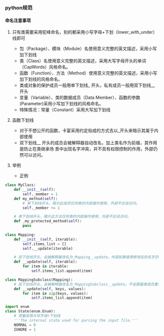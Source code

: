 ### python规范
#### 命名注意事项
1. 只有类需要采用驼峰命名，别的都采用小写字母+下划（lower_with_under）线即可
    - 包（Package）、模块（Module）名使用意义完整的英文描述，采用小写加下划线
    - 类（Class）名使用意义完整的英文描述，采用大写字母开头的单词（CapWords）风格命名。
    - 函数（Function）、方法（Method）使用意义完整的英文描述，采用小写加下划线的风格命名。
    - 类或对象的保护成员一般用单下划线_ 开头，私有成员一般用双下划线__开头
    - 变量（Variable）、类的数据成员（Data Member）、函数的参数(Parameter)采用小写加下划线的风格命名。
    - 特殊情况：常量（Constant）采用大写加下划线

2. 函数下划线
    - 对于不想公开的函数，卡宴采用约定俗成的方式去以_开头来暗示其属于内部使用
    - 双下划线__ 开头的成员会被解释器自动改名，加上类名作为前缀，其作用是防止在类继承场
景中出现名字冲突，并不具有权限控制的作用，外部仍然可以访问。

3. 举例
    - 正例
```python
class MyClass:
    def __init__(self):
        self._member = 1
    def my_method(self):
        # 单下划线开头，暗示此成员仅供类的内部操作使用，外部不应该访问。
        self._member += 1

    # 单下划线开头，暗示此方法仅供类的内部操作使用，外部不应该访问。
    def _my_protected_method(self):
        pass
        
class Mapping:
    def __init__(self, iterable):
        self.items_list = []
        self.__update(iterable)

    # 双下划线开头，会被解释器改名为_Mapping__update。外部如果使用修改后的名字仍可访问。
    def __update(self, iterable):
        for item in iterable:
            self.items_list.append(item)

class MappingSubclass(Mapping):
    # 双下划线开头，会被解释器改名为_MappingSubclass__update。不会跟基类成员重名。
    def __update(self, keys, values):
        for item in zip(keys, values):
            self.items_list.append(item)

import enum
class State(enum.Enum):
    # 常量采用大写字母+下划线
    '''The internal state used for parsing the input file.'''
    NORMAL = 0
    IGNORE = 1
```




